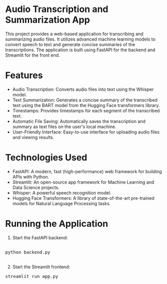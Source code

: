 # Audio Transcription and Summarization App
This project provides a web-based application for transcribing and summarizing audio files. It utilizes advanced machine learning models to convert speech to text and generate concise summaries of the transcriptions. The application is built using FastAPI for the backend and Streamlit for the front end.

# Features
- Audio Transcription: Converts audio files into text using the Whisper model.
- Text Summarization: Generates a concise summary of the transcribed text using the BART model from the Hugging Face transformers library.
- Timestamps: Provides timestamps for each segment of the transcribed text.
- Automatic File Saving: Automatically saves the transcription and summary as text files on the user's local machine.
- User-Friendly Interface: Easy-to-use interface for uploading audio files and viewing results.

# Technologies Used
- FastAPI: A modern, fast (high-performance) web framework for building APIs with Python.
- Streamlit: An open-source app framework for Machine Learning and Data Science projects.
- Whisper: A powerful speech recognition model.
- Hugging Face Transformers: A library of state-of-the-art pre-trained models for Natural Language Processing tasks.

# Running the Application
1. Start the FastAPI backend:
<pre>
  
python backend.py
  
</pre>

2. Start the Streamlit frontend:
<pre>
streamlit run app.py
</pre>

